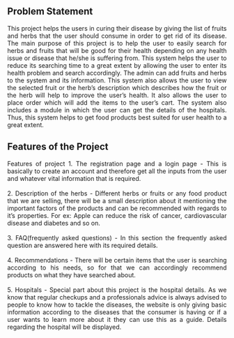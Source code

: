 ## Problem Statement
<p align = "justify">This project helps the users in curing their disease by giving the list of fruits and herbs that the user should
consume in order to get rid of its disease. The main purpose of this project is to help the user to easily search
for herbs and fruits that will be good for their health depending on any health issue or disease that he/she is
suffering from. This system helps the user to reduce its searching time to a great extent by allowing the user
to enter its health problem and search accordingly. The admin can add fruits and herbs to the system and
its information. This system also allows the user to view the selected fruit or the herb’s description which
describes how the fruit or the herb will help to improve the user’s health. It also allows the user to place
order which will add the items to the user’s cart. The system also includes a module in which the user can
get the details of the hospitals. Thus, this system helps to get food products best suited for user health to
a great extent.</p>

## Features of the Project
<p align = "justify">Features of project
1. The registration page and a login page - This is basically to create an account and therefore get all the inputs from the user and whatever vital
information that is required.<br><br>
2. Description of the herbs - Different herbs or fruits or any food product that we are selling, there will be a small description
about it mentioning the important factors of the products and can be recommended with regards to
it’s properties. For ex: Apple can reduce the risk of cancer, cardiovascular disease and diabetes and so
on.<br><br>
3. FAQ(frequently asked questions) - In this section the frequently asked question are answered here with its required details. <br><br>
4. Recommendations - There will be certain items that the user is searching according to his needs, so for that we can accordingly recommend products on what they have searched about. <br><br>
5. Hospitals - Special part about this project is the hospital details. As we know that regular checkups and a professionals advice is always advised to people to know how to tackle the diseases, the website is only
giving basic information according to the diseases that the consumer is having or if a user wants to
learn more about it they can use this as a guide. Details regarding the hospital will be displayed. <br><br>
</p>
